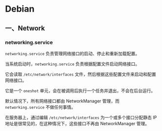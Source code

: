 # Debian

## 一、Network

### networking.service

`networking.service` 负责管理网络接口的启动、停止和重新加载配置。

当系统启动时，`networking.service` 负责根据配置文件启动网络接口。

它会读取 `/etc/network/interfaces` 文件，然后根据这些配置文件来启动和配置网络接口。

它是一个 `oneshot` 单元，会在被调用后执行一个任务并退出，不会在后台运行。

默认情况下，所有网络接口都由 NetworkManager 管理，而 `networking.service` 不做任何事情。

在服务器上，通过编辑 `/etc/network/interfaces` 为一个或多个接口分配静态 IP 地址是很常见的，在这种情况下，这些接口不再由 NetworkManager 管理。

